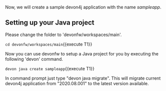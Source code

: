 Now, we will create a sample devon4j application with the name *sampleapp*.



## Setting up your Java project

Please change the folder to &#39;devonfw/workspaces/main&#39;.

`cd devonfw/workspaces/main`{{execute T1}}

Now you can use devonfw to setup a Java project for you by executing the following 'devon' command.

`devon java create sampleapp`{{execute T1}}

In command prompt just type &#34;devon java migrate&#34;.
This will migrate current devon4j application from &#34;2020.08.001&#34; to the latest version available.

